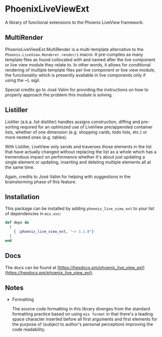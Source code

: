 # PhoenixLiveViewExt

A library of functional extensions to the Phoenix LiveView framework.

## MultiRender

PhoenixLiveViewExt.MultiRender is a multi-template alternative to the `Phoenix.LiveView.Renderer.render/1` macro.
It pre-compiles as many template files as found collocated with and named after the live component or live view
module they relate to. In other words, it allows for conditional rendering of multiple template files per live component or
live view module, the functionality which is presently available in live components only if using the ~L sigil. 

Special credits go to José Valim for providing the instructions on how to properly approach the problem this module
is solving.

## Listiller

Listiller (a.k.a. list distiller) handles assigns construction, diffing and pre-sorting required for an optimized
use of LiveView pre/appended container lists, whether of one dimension (e.g. shopping cards, todo lists, etc.) or more
nested ones (e.g. tables). 

With Listiller, LiveView only sends and traverses those elements in the list that have actually changed without
replacing the list as a whole which has a tremendous impact on performance whether it's about just updating a
single element or updating, inserting and deleting multiple elements all at the same time.

Again, credits to José Valim for helping with suggestions in the brainstorming phase of this feature.

## Installation

This package can be installed by adding `phoenix_live_view_ext` to your list of dependencies in `mix.exs`:

```elixir
def deps do
  [
    { :phoenix_live_view_ext, "~> 1.1.0"}
  ]
end
```

## Docs

The docs can be found at [https://hexdocs.pm/phoenix_live_view_ext](https://hexdocs.pm/phoenix_live_view_ext).

## Notes

- Formatting

  The source code formatting in this library diverges from the standard formatting practice based on using `mix format`
  in that there's a leading space character inserted before all first arguments and first elements for the purpose of
  (subject to author's personal perception) improving the code readability.
